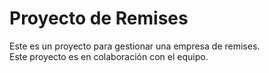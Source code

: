 
# Proyecto de Remises

Este es un proyecto para gestionar una empresa de remises.  
Este proyecto es en colaboración con el equipo.
